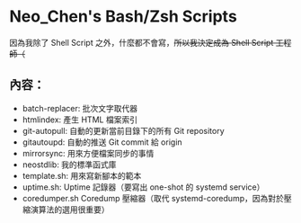 # Neo_Chen's Bash/Zsh Scripts
因為我除了 Shell Script 之外，什麼都不會寫，<del>所以我決定成為 Shell Script 工程師（</del>

## 內容：
* batch-replacer:	批次文字取代器
* htmlindex:	產生 HTML 檔案索引
* git-autopull:	自動的更新當前目錄下的所有 Git repository
* gitautoupd:	自動的推送 Git commit 給 origin
* mirrorsync:	用來方便檔案同步的事情
* neostdlib:	我的標準函式庫
* template.sh:	用來寫新腳本的範本
* uptime.sh:	Uptime 記錄器（要寫出 one-shot 的 systemd service）
* coredumper.sh	Coredump 壓縮器（取代 systemd-coredump，因為對於壓縮演算法的選用很重要）
